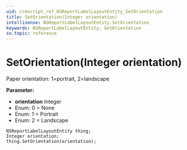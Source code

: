 ```yaml
---
uid: crmscript_ref_NSReportLabelLayoutEntity_SetOrientation
title: SetOrientation(Integer orientation)
intellisense: NSReportLabelLayoutEntity.SetOrientation
keywords: NSReportLabelLayoutEntity, GetOrientation
so.topic: reference
---
```


# SetOrientation(Integer orientation)

Paper orientation: 1=portrait, 2=landscape

**Parameter:** 
* **orientation** Integer
* Enum: 0 = None 
* Enum: 1 = Portrait 
* Enum: 2 = Landscape 

```crmscript
NSReportLabelLayoutEntity thing;
Integer orientation;
thing.SetOrientation(orientation);
```

